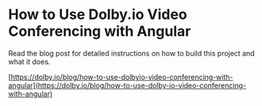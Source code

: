 # How to Use Dolby.io Video Conferencing with Angular

Read the blog post for detailed instructions on how to build this project
and what it does.

[https://dolby.io/blog/how-to-use-dolbyio-video-conferencing-with-angular](https://dolby.io/blog/how-to-use-dolby-io-video-conferencing-with-angular)
